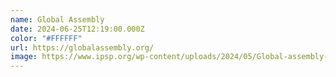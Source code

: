 ```yaml
---
name: Global Assembly
date: 2024-06-25T12:19:00.000Z
color: "#FFFFFF"
url: https://globalassembly.org/
image: https://www.ipsp.org/wp-content/uploads/2024/05/Global-assembly-1-1280x516.jpg
---
```

